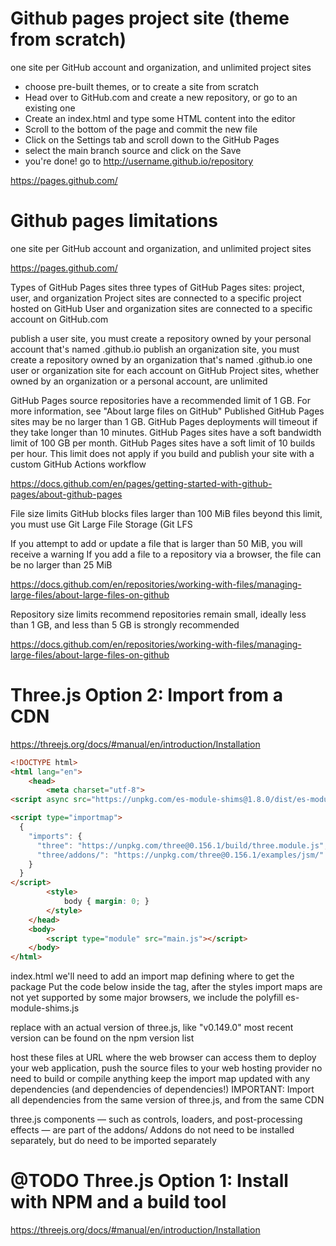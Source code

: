 # Github pages project site (theme from scratch)
one site per GitHub account and organization, and unlimited project sites
- choose pre-built themes, or to create a site from scratch
- Head over to GitHub.com and create a new repository, or go to an existing one
- Create an index.html and type some HTML content into the editor
- Scroll to the bottom of the page and commit the new file
- Click on the Settings tab and scroll down to the GitHub Pages
- select the main branch source and click on the Save
- you're done! go to http://username.github.io/repository

https://pages.github.com/



# Github pages limitations
one site per GitHub account and organization,
and unlimited project sites

https://pages.github.com/

Types of GitHub Pages sites
three types of GitHub Pages sites: project, user, and organization
Project sites are connected to a specific project hosted on GitHub
User and organization sites are connected to a specific account on GitHub.com

publish a user site, you must create a repository owned by your personal account that's named <username>.github.io
publish an organization site, you must create a repository owned by an organization that's named <organization>.github.io
one user or organization site for each account on GitHub
Project sites, whether owned by an organization or a personal account, are unlimited

GitHub Pages source repositories have a recommended limit of 1 GB. For more information, see "About large files on GitHub"
Published GitHub Pages sites may be no larger than 1 GB.
GitHub Pages deployments will timeout if they take longer than 10 minutes.
GitHub Pages sites have a soft bandwidth limit of 100 GB per month.
GitHub Pages sites have a soft limit of 10 builds per hour. This limit does not apply if you build and publish your site with a custom GitHub Actions workflow

https://docs.github.com/en/pages/getting-started-with-github-pages/about-github-pages

File size limits
GitHub blocks files larger than 100 MiB
files beyond this limit, you must use Git Large File Storage (Git LFS

If you attempt to add or update a file that is larger than 50 MiB, you will receive a warning
If you add a file to a repository via a browser, the file can be no larger than 25 MiB

https://docs.github.com/en/repositories/working-with-files/managing-large-files/about-large-files-on-github


Repository size limits
recommend repositories remain small, ideally less than 1 GB, and less than 5 GB is strongly recommended

https://docs.github.com/en/repositories/working-with-files/managing-large-files/about-large-files-on-github




# Three.js Option 2: Import from a CDN
https://threejs.org/docs/#manual/en/introduction/Installation

```html
<!DOCTYPE html>
<html lang="en">
	<head>
		<meta charset="utf-8">
<script async src="https://unpkg.com/es-module-shims@1.8.0/dist/es-module-shims.js"></script>

<script type="importmap">
  {
    "imports": {
      "three": "https://unpkg.com/three@0.156.1/build/three.module.js",
      "three/addons/": "https://unpkg.com/three@0.156.1/examples/jsm/"
    }
  }
</script>
		<style>
			body { margin: 0; }
		</style>
	</head>
	<body>
		<script type="module" src="main.js"></script>
	</body>
</html>
```

index.html we'll need to add an import map defining where to get the package
Put the code below inside the <head></head> tag, after the styles
import maps are not yet supported by some major browsers, we include the polyfill es-module-shims.js

replace <version> with an actual version of three.js, like "v0.149.0"
most recent version can be found on the npm version list

host these files at URL where the web browser can access them
to deploy your web application, push the source files to your web hosting provider
no need to build or compile anything
keep the import map updated with any dependencies (and dependencies of dependencies!)
IMPORTANT: Import all dependencies from the same version of three.js, and from the same CDN

three.js components — such as controls, loaders, and post-processing effects — are part of the addons/
Addons do not need to be installed separately, but do need to be imported separately


# @TODO Three.js Option 1: Install with NPM and a build tool
https://threejs.org/docs/#manual/en/introduction/Installation
